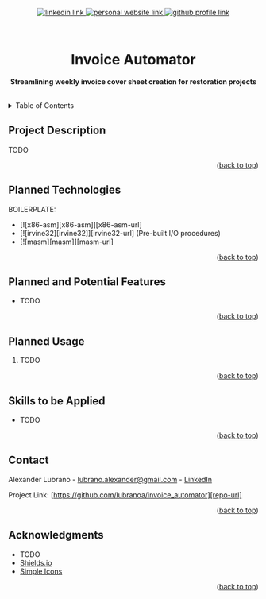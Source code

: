 <!-- Improved compatibility of back to top link: See: https://github.com/othneildrew/Best-README-Template/pull/73 -->
<a name="readme-top"></a>

<!-- Centered title section -->
<div align="center">
  <!-- Badges -->
  <p>
    <a href="https://www.linkedin.com/in/lubrano-alexander">
      <img src="https://img.shields.io/badge/LinkedIn-0A66C2?style=for-the-badge" alt="linkedin link" />
    </a>
    <a href="https://lubranoa.github.io">
      <img src="https://img.shields.io/badge/Personal_Site-47b51b?style=for-the-badge" alt="personal website link" />
    </a>
    <a href="https://github.com/lubranoa">
      <img src="https://img.shields.io/badge/GitHub-8A2BE2?style=for-the-badge&logo=github" alt="github profile link" />
    </a>
  </p>
  <br />
  <!-- Titles and Subtitles -->
  <h1 align="center">Invoice Automator</h1>
  <p align="center">
    <b>Streamlining weekly invoice cover sheet creation for restoration projects</b>
  </p>
  <br />
</div>

<!-- Table of Contents -->
<details>
  <summary>Table of Contents</summary>
    
  - [Project Description](#project-description)
  - [Planned Technologies](#planned-technologies)
  - [Planned Features](#planned-and-potential-features)
  - [Planned Usage](#planned-usage)
  - [Skills to be Applied](#skills-to-be-applied)
  - [Contact](#contact)
  - [Acknowledgments](#acknowledgments)

</details>

<!-- Project Description -->
## Project Description

TODO

<p align="right">(<a href="#readme-top">back to top</a>)</p>

<!-- Technologies Used -->
## Planned Technologies

BOILERPLATE:
- [![x86-asm][x86-asm]][x86-asm-url]
- [![irvine32][irvine32]][irvine32-url] (Pre-built I/O procedures)
- [![masm][masm]][masm-url]

<p align="right">(<a href="#readme-top">back to top</a>)</p>

<!-- Features -->
## Planned and Potential Features

- TODO

<p align="right">(<a href="#readme-top">back to top</a>)</p>

<!-- Usage -->
## Planned Usage

1. TODO

<p align="right">(<a href="#readme-top">back to top</a>)</p>

<!-- Skills Applied -->
## Skills to be Applied

- TODO

<p align="right">(<a href="#readme-top">back to top</a>)</p>

<!-- Contact -->
## Contact

Alexander Lubrano - [lubrano.alexander@gmail.com][email] - [LinkedIn][linkedin-url]

Project Link: [https://github.com/lubranoa/invoice_automator][repo-url]

<p align="right">(<a href="#readme-top">back to top</a>)</p>

<!-- Acknowledgments -->
## Acknowledgments

- TODO
- [Shields.io][shields-url]
- [Simple Icons][icons-url]

<p align="right">(<a href="#readme-top">back to top</a>)</p>

<!-- Markdown links -->
<!-- https://www.markdownguide.org/basic-syntax/#reference-style-links -->

[shields-url]: https://shields.io/
[icons-url]: https://simpleicons.org/

[email]: mailto:lubrano.alexander@gmail.com
[linkedin-url]: https://www.linkedin.com/in/lubrano-alexander
[repo-url]: https://github.com/lubranoa/invoice_automator
